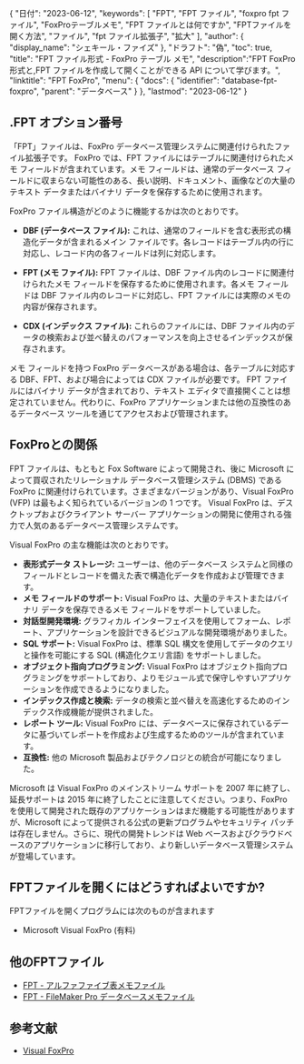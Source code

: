 {
"日付": "2023-06-12",
  "keywords": [
"FPT",
"FPT ファイル",
"foxpro fpt ファイル",
"FoxProテーブルメモ",
"FPT ファイルとは何ですか",
"FPTファイルを開く方法",
"ファイル",
"fpt ファイル拡張子",
"拡大"
],
  "author": {
"display_name": "シェキール・ファイズ"
},
"ドラフト": "偽",
"toc": true,
"title": "FPT ファイル形式 - FoxPro テーブル メモ",
  "description":"FPT FoxPro 形式と,FPT ファイルを作成して開くことができる API について学びます。",
"linktitle": "FPT FoxPro",
  "menu": {
    "docs": {
      "identifier": "database-fpt-foxpro",
"parent": "データベース"
}
},
"lastmod": "2023-06-12"
}

## .FPT オプション番号

「FPT」ファイルは、FoxPro データベース管理システムに関連付けられたファイル拡張子です。 FoxPro では、FPT ファイルにはテーブルに関連付けられたメモ フィールドが含まれています。メモ フィールドは、通常のデータベース フィールドに収まらない可能性のある、長い説明、ドキュメント、画像などの大量のテキスト データまたはバイナリ データを保存するために使用されます。

FoxPro ファイル構造がどのように機能するかは次のとおりです。

- **DBF (データベース ファイル):** これは、通常のフィールドを含む表形式の構造化データが含まれるメイン ファイルです。各レコードはテーブル内の行に対応し、レコード内の各フィールドは列に対応します。

- **FPT (メモ ファイル):** FPT ファイルは、DBF ファイル内のレコードに関連付けられたメモ フィールドを保存するために使用されます。各メモ フィールドは DBF ファイル内のレコードに対応し、FPT ファイルには実際のメモの内容が保存されます。

- **CDX (インデックス ファイル):** これらのファイルには、DBF ファイル内のデータの検索および並べ替えのパフォーマンスを向上させるインデックスが保存されます。

メモ フィールドを持つ FoxPro データベースがある場合は、各テーブルに対応する DBF、FPT、および場合によっては CDX ファイルが必要です。 FPT ファイルにはバイナリ データが含まれており、テキスト エディタで直接開くことは想定されていません。代わりに、FoxPro アプリケーションまたは他の互換性のあるデータベース ツールを通じてアクセスおよび管理されます。

## FoxProとの関係

FPT ファイルは、もともと Fox Software によって開発され、後に Microsoft によって買収されたリレーショナル データベース管理システム (DBMS) である FoxPro に関連付けられています。さまざまなバージョンがあり、Visual FoxPro (VFP) は最もよく知られているバージョンの 1 つです。 Visual FoxPro は、デスクトップおよびクライアント サーバー アプリケーションの開発に使用される強力で人気のあるデータベース管理システムです。

Visual FoxPro の主な機能は次のとおりです。

- **表形式データ ストレージ:** ユーザーは、他のデータベース システムと同様のフィールドとレコードを備えた表で構造化データを作成および管理できます。
- **メモ フィールドのサポート:** Visual FoxPro は、大量のテキストまたはバイナリ データを保存できるメモ フィールドをサポートしていました。
- **対話型開発環境:** グラフィカル インターフェイスを使用してフォーム、レポート、アプリケーションを設計できるビジュアルな開発環境がありました。
- **SQL サポート:** Visual FoxPro は、標準 SQL 構文を使用してデータのクエリと操作を可能にする SQL (構造化クエリ言語) をサポートしました。
- **オブジェクト指向プログラミング:** Visual FoxPro はオブジェクト指向プログラミングをサポートしており、よりモジュール式で保守しやすいアプリケーションを作成できるようになりました。
- **インデックス作成と検索:** データの検索と並べ替えを高速化するためのインデックス作成機能が提供されました。
- **レポート ツール:** Visual FoxPro には、データベースに保存されているデータに基づいてレポートを作成および生成するためのツールが含まれています。
- **互換性:** 他の Microsoft 製品およびテクノロジとの統合が可能になりました。

Microsoft は Visual FoxPro のメインストリーム サポートを 2007 年に終了し、延長サポートは 2015 年に終了したことに注意してください。つまり、FoxPro を使用して開発された既存のアプリケーションはまだ機能する可能性がありますが、Microsoft によって提供される公式の更新プログラムやセキュリティ パッチは存在しません。さらに、現代の開発トレンドは Web ベースおよびクラウドベースのアプリケーションに移行しており、より新しいデータベース管理システムが登場しています。

## FPTファイルを開くにはどうすればよいですか?

FPTファイルを開くプログラムには次のものが含まれます

- Microsoft Visual FoxPro (有料)

## 他のFPTファイル

- [FPT - アルファファイブ表メモファイル](/ja/database/fpt-alphafive/)
- [FPT - FileMaker Pro データベースメモファイル](/ja/database/fpt/)

## 参考文献
* [Visual FoxPro](https://en.wikipedia.org/wiki/Visual_FoxPro)


